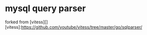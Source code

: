 mysql query parser
==============================

forked from [vitess][]
 [vitess]:<https://github.com/youtube/vitess/tree/master/go/sqlparser/>
